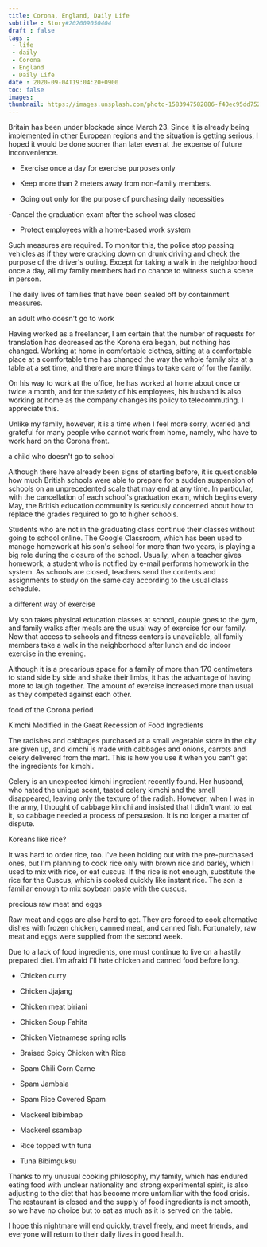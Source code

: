 ```yaml
---
title: Corona, England, Daily Life
subtitle : Story#202009050404
draft : false
tags :
 - life
 - daily
 - Corona
 - England
 - Daily Life
date : 2020-09-04T19:04:20+0900
toc: false
images: 
thumbnail: https://images.unsplash.com/photo-1583947582886-f40ec95dd752?ixlib=rb-1.2.1&q=80&fm=jpg&crop=entropy&cs=tinysrgb&w=1080&fit=max&ixid=eyJhcHBfaWQiOjE1NTU0OX0
---
```


Britain has been under blockade since March 23. Since it is already being implemented in other European regions and the situation is getting serious, I hoped it would be done sooner than later even at the expense of future inconvenience.  

- Exercise once a day for exercise purposes only  

- Keep more than 2 meters away from non-family members.  

- Going out only for the purpose of purchasing daily necessities  

-Cancel the graduation exam after the school was closed  

- Protect employees with a home-based work system  

Such measures are required. To monitor this, the police stop passing vehicles as if they were cracking down on drunk driving and check the purpose of the driver's outing. Except for taking a walk in the neighborhood once a day, all my family members had no chance to witness such a scene in person.  

The daily lives of families that have been sealed off by containment measures.  

an adult who doesn't go to work  

Having worked as a freelancer, I am certain that the number of requests for translation has decreased as the Korona era began, but nothing has changed. Working at home in comfortable clothes, sitting at a comfortable place at a comfortable time has changed the way the whole family sits at a table at a set time, and there are more things to take care of for the family.  

On his way to work at the office, he has worked at home about once or twice a month, and for the safety of his employees, his husband is also working at home as the company changes its policy to telecommuting. I appreciate this.  

Unlike my family, however, it is a time when I feel more sorry, worried and grateful for many people who cannot work from home, namely, who have to work hard on the Corona front.  

a child who doesn't go to school  

Although there have already been signs of starting before, it is questionable how much British schools were able to prepare for a sudden suspension of schools on an unprecedented scale that may end at any time. In particular, with the cancellation of each school's graduation exam, which begins every May, the British education community is seriously concerned about how to replace the grades required to go to higher schools.  

Students who are not in the graduating class continue their classes without going to school online. The Google Classroom, which has been used to manage homework at his son's school for more than two years, is playing a big role during the closure of the school. Usually, when a teacher gives homework, a student who is notified by e-mail performs homework in the system. As schools are closed, teachers send the contents and assignments to study on the same day according to the usual class schedule.  

a different way of exercise  

My son takes physical education classes at school, couple goes to the gym, and family walks after meals are the usual way of exercise for our family. Now that access to schools and fitness centers is unavailable, all family members take a walk in the neighborhood after lunch and do indoor exercise in the evening.  

Although it is a precarious space for a family of more than 170 centimeters to stand side by side and shake their limbs, it has the advantage of having more to laugh together. The amount of exercise increased more than usual as they competed against each other.  

food of the Corona period  

  

  

Kimchi Modified in the Great Recession of Food Ingredients  

The radishes and cabbages purchased at a small vegetable store in the city are given up, and kimchi is made with cabbages and onions, carrots and celery delivered from the mart. This is how you use it when you can't get the ingredients for kimchi.  

Celery is an unexpected kimchi ingredient recently found. Her husband, who hated the unique scent, tasted celery kimchi and the smell disappeared, leaving only the texture of the radish. However, when I was in the army, I thought of cabbage kimchi and insisted that I didn't want to eat it, so cabbage needed a process of persuasion. It is no longer a matter of dispute.  

Koreans like rice?  

It was hard to order rice, too. I've been holding out with the pre-purchased ones, but I'm planning to cook rice only with brown rice and barley, which I used to mix with rice, or eat cuscus. If the rice is not enough, substitute the rice for the Cuscus, which is cooked quickly like instant rice. The son is familiar enough to mix soybean paste with the cuscus.  

precious raw meat and eggs  

Raw meat and eggs are also hard to get. They are forced to cook alternative dishes with frozen chicken, canned meat, and canned fish. Fortunately, raw meat and eggs were supplied from the second week.  

Due to a lack of food ingredients, one must continue to live on a hastily prepared diet. I'm afraid I'll hate chicken and canned food before long.  

- Chicken curry  

- Chicken Jjajang  

- Chicken meat biriani  

- Chicken Soup Fahita  

- Chicken Vietnamese spring rolls  

- Braised Spicy Chicken with Rice  

- Spam Chili Corn Carne  

- Spam Jambala  

- Spam Rice Covered Spam  

- Mackerel bibimbap  

- Mackerel ssambap  

- Rice topped with tuna  

- Tuna Bibimguksu  

Thanks to my unusual cooking philosophy, my family, which has endured eating food with unclear nationality and strong experimental spirit, is also adjusting to the diet that has become more unfamiliar with the food crisis. The restaurant is closed and the supply of food ingredients is not smooth, so we have no choice but to eat as much as it is served on the table.  

I hope this nightmare will end quickly, travel freely, and meet friends, and everyone will return to their daily lives in good health.  

